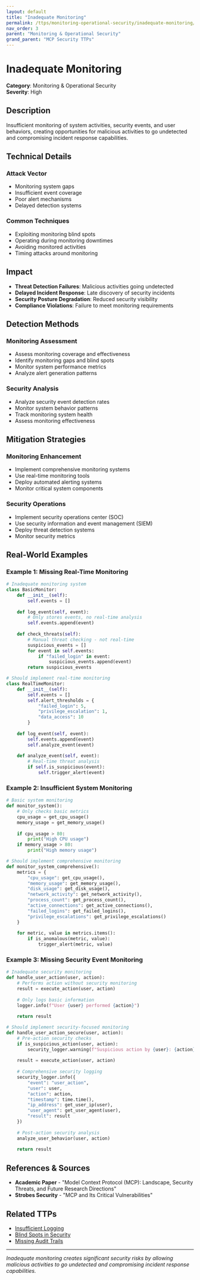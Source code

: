 ```yaml
---
layout: default
title: "Inadequate Monitoring"
permalink: /ttps/monitoring-operational-security/inadequate-monitoring/
nav_order: 3
parent: "Monitoring & Operational Security"
grand_parent: "MCP Security TTPs"
---
```


# Inadequate Monitoring

**Category**: Monitoring & Operational Security  
**Severity**: High  

## Description

Insufficient monitoring of system activities, security events, and user behaviors, creating opportunities for malicious activities to go undetected and compromising incident response capabilities.

## Technical Details

### Attack Vector
- Monitoring system gaps
- Insufficient event coverage
- Poor alert mechanisms
- Delayed detection systems

### Common Techniques
- Exploiting monitoring blind spots
- Operating during monitoring downtimes
- Avoiding monitored activities
- Timing attacks around monitoring

## Impact

- **Threat Detection Failures**: Malicious activities going undetected
- **Delayed Incident Response**: Late discovery of security incidents
- **Security Posture Degradation**: Reduced security visibility
- **Compliance Violations**: Failure to meet monitoring requirements

## Detection Methods

### Monitoring Assessment
- Assess monitoring coverage and effectiveness
- Identify monitoring gaps and blind spots
- Monitor system performance metrics
- Analyze alert generation patterns

### Security Analysis
- Analyze security event detection rates
- Monitor system behavior patterns
- Track monitoring system health
- Assess monitoring effectiveness

## Mitigation Strategies

### Monitoring Enhancement
- Implement comprehensive monitoring systems
- Use real-time monitoring tools
- Deploy automated alerting systems
- Monitor critical system components

### Security Operations
- Implement security operations center (SOC)
- Use security information and event management (SIEM)
- Deploy threat detection systems
- Monitor security metrics

## Real-World Examples

### Example 1: Missing Real-Time Monitoring
```python
# Inadequate monitoring system
class BasicMonitor:
    def __init__(self):
        self.events = []
    
    def log_event(self, event):
        # Only stores events, no real-time analysis
        self.events.append(event)
    
    def check_threats(self):
        # Manual threat checking - not real-time
        suspicious_events = []
        for event in self.events:
            if "failed_login" in event:
                suspicious_events.append(event)
        return suspicious_events

# Should implement real-time monitoring
class RealTimeMonitor:
    def __init__(self):
        self.events = []
        self.alert_thresholds = {
            "failed_login": 5,
            "privilege_escalation": 1,
            "data_access": 10
        }
    
    def log_event(self, event):
        self.events.append(event)
        self.analyze_event(event)
    
    def analyze_event(self, event):
        # Real-time threat analysis
        if self.is_suspicious(event):
            self.trigger_alert(event)
```

### Example 2: Insufficient System Monitoring
```python
# Basic system monitoring
def monitor_system():
    # Only checks basic metrics
    cpu_usage = get_cpu_usage()
    memory_usage = get_memory_usage()
    
    if cpu_usage > 80:
        print("High CPU usage")
    if memory_usage > 80:
        print("High memory usage")

# Should implement comprehensive monitoring
def monitor_system_comprehensive():
    metrics = {
        "cpu_usage": get_cpu_usage(),
        "memory_usage": get_memory_usage(),
        "disk_usage": get_disk_usage(),
        "network_activity": get_network_activity(),
        "process_count": get_process_count(),
        "active_connections": get_active_connections(),
        "failed_logins": get_failed_logins(),
        "privilege_escalations": get_privilege_escalations()
    }
    
    for metric, value in metrics.items():
        if is_anomalous(metric, value):
            trigger_alert(metric, value)
```

### Example 3: Missing Security Event Monitoring
```python
# Inadequate security monitoring
def handle_user_action(user, action):
    # Performs action without security monitoring
    result = execute_action(user, action)
    
    # Only logs basic information
    logger.info(f"User {user} performed {action}")
    
    return result

# Should implement security-focused monitoring
def handle_user_action_secure(user, action):
    # Pre-action security checks
    if is_suspicious_action(user, action):
        security_logger.warning(f"Suspicious action by {user}: {action}")
    
    result = execute_action(user, action)
    
    # Comprehensive security logging
    security_logger.info({
        "event": "user_action",
        "user": user,
        "action": action,
        "timestamp": time.time(),
        "ip_address": get_user_ip(user),
        "user_agent": get_user_agent(user),
        "result": result
    })
    
    # Post-action security analysis
    analyze_user_behavior(user, action)
    
    return result
```

## References & Sources

- **Academic Paper** - "Model Context Protocol (MCP): Landscape, Security Threats, and Future Research Directions"
- **Strobes Security** - "MCP and Its Critical Vulnerabilities"

## Related TTPs

- [Insufficient Logging](insufficient-logging.md)
- [Blind Spots in Security](blind-spots-in-security.md)
- [Missing Audit Trails](missing-audit-trails.md)

---

*Inadequate monitoring creates significant security risks by allowing malicious activities to go undetected and compromising incident response capabilities.*